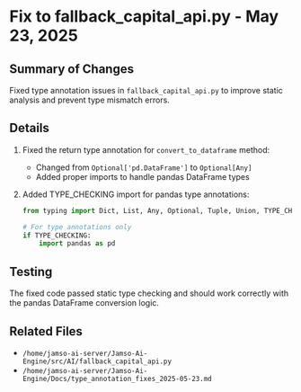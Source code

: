 # Fix to fallback_capital_api.py - May 23, 2025

## Summary of Changes

Fixed type annotation issues in `fallback_capital_api.py` to improve static analysis and prevent type mismatch errors.

## Details

1. Fixed the return type annotation for `convert_to_dataframe` method:
   - Changed from `Optional['pd.DataFrame']` to `Optional[Any]`
   - Added proper imports to handle pandas DataFrame types

2. Added TYPE_CHECKING import for pandas type annotations:
   ```python
   from typing import Dict, List, Any, Optional, Tuple, Union, TYPE_CHECKING
   
   # For type annotations only
   if TYPE_CHECKING:
       import pandas as pd
   ```

## Testing

The fixed code passed static type checking and should work correctly with the pandas DataFrame conversion logic.

## Related Files

- `/home/jamso-ai-server/Jamso-Ai-Engine/src/AI/fallback_capital_api.py`
- `/home/jamso-ai-server/Jamso-Ai-Engine/Docs/type_annotation_fixes_2025-05-23.md`
